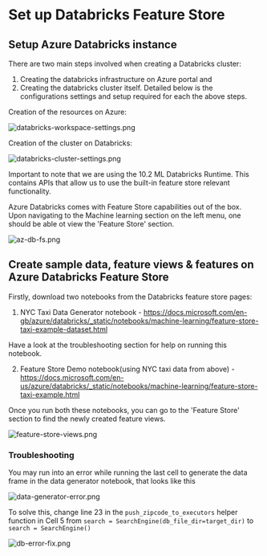 # Set up Databricks Feature Store

## Setup Azure Databricks instance

There are two main steps involved when creating a Databricks cluster:
  1. Creating the databricks infrastructure on Azure portal and
  2. Creating the databricks cluster itself.
Detailed below is the configurations settings and setup required for each the above steps.

Creation of the resources on Azure:

![databricks-workspace-settings.png](./images/databricks-workspace-settings.png)

Creation of the cluster on Databricks:

![databricks-cluster-settings.png](./images/databricks-cluster-settings.png)

Important to note that we are using the 10.2 ML Databricks Runtime. This contains APIs that allow us to use the built-in feature store relevant functionality.

Azure Databricks comes with Feature Store capabilities out of the box. Upon navigating to the Machine learning section on the left menu, one should be able ot view the 'Feature Store' section.

![az-db-fs.png](./images/az-db-fs.png)

## Create sample data, feature views & features on Azure Databricks Feature Store

Firstly, download two notebooks from the Databricks feature store pages:

1. NYC Taxi Data Generator notebook - https://docs.microsoft.com/en-gb/azure/databricks/_static/notebooks/machine-learning/feature-store-taxi-example-dataset.html

Have a look at the troubleshooting section for help on running this notebook.

2. Feature Store Demo notebook(using NYC taxi data from above) - https://docs.microsoft.com/en-us/azure/databricks/_static/notebooks/machine-learning/feature-store-taxi-example.html

Once you run both these notebooks, you can go to the 'Feature Store' section to find the newly created feature views.

![feature-store-views.png](./images/feature-store-views.png)

### Troubleshooting

You may run into an error while running the last cell to generate the data frame in the data generator notebook, that looks like this

![data-generator-error.png](./images/data-generator-error.png)

To solve this, change line 23 in the `push_zipcode_to_executors` helper function in Cell 5 from ` search = SearchEngine(db_file_dir=target_dir) ` to ` search = SearchEngine() `

![db-error-fix.png](./images/db-error-fix.png)





